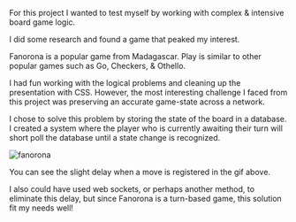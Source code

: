 For this project I wanted to test myself by working with complex & intensive board game logic.

I did some research and found a game that peaked my interest.

Fanorona is a popular game from Madagascar. Play is similar to other popular games such as Go, Checkers, & Othello.

I had fun working with the logical problems and cleaning up the presentation with CSS. However, the most interesting challenge I faced from this project was preserving an accurate game-state across a network.

I chose to solve this problem by storing the state of the board in a database. I created a system where the player who is currently awaiting their turn will short poll the database until a state change is recognized.

![fanorona](@/public/images/portfolio/gifs/fanorona.gif)

You can see the slight delay when a move is registered in the gif above.

I also could have used web sockets, or perhaps another method, to eliminate this delay, but since Fanorona is a turn-based game, this solution fit my needs well!
